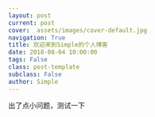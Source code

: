 ```yaml
---
layout: post
current: post
cover:  assets/images/cover-default.jpg
navigation: True
title: 欢迎来到Simple的个人博客
date: 2018-08-04 10:00:00
tags: False
class: post-template
subclass: False
author: Simple
---
```


出了点小问题，测试一下